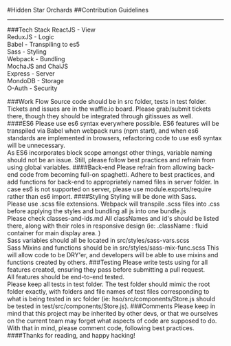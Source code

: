 #Hidden Star Orchards
##Contribution Guidelines
<hr />
###Tech Stack
ReactJS - View <br />
ReduxJS	- Logic <br />
Babel - Transpiling to es5 <br />
Sass - Styling <br />
Webpack - Bundling <br />
MochaJS and ChaiJS  <br />
Express - Server <br />
MondoDB - Storage <br />
O-Auth - Security

###Work Flow
Source code should be in src folder, tests in test folder. <br />
Tickets and issues are in the waffle.io board. Please grab/submit tickets there, though they should be integrated through gitissues as well. <br />
####ES6
Please use es6 syntax everywhere possible. ES6 features will be transpiled via Babel when webpack runs (npm start), and when es6 standards are implemented in browsers, refactoring code to use es6 syntax will be unnecessary. <br />
As ES6 incorporates block scope amongst other things, variable naming should not be an issue. Still, please follow best practices and refrain from using global variables.
####Back-end
Please refrain from allowing back-end code from becoming full-on spaghetti. Adhere to best practices, and add functions for back-end to appropriately named files in server folder. In case es6 is not supported on server, please use module.exports/require rather than es6 import.
####Styling
Styling will be done with Sass. <br />
Please use .scss file extensions. Webpack will transpile .scss files into .css before applying the styles and bundling all js into one bundle.js <br />
Please check classes-and-ids.md All classNames and id's should be listed there, along with their roles in responsive design (ie: .className : fluid container for main display area. )<br />
Sass variables should all be located in src/styles/sass-vars.scss <br />
Sass Mixins and functions should be in src/styles/sass-mix-func.scss This will allow code to be DRY'er, and developers will be able to use mixins and functions created by others.
###Testing
Please write tests using for all features created, ensuring they pass before submitting a pull request. <br />
All features should be end-to-end tested. <br />
Please keep all tests in test folder. The test folder should mimic the root folder exactly, with folders and file names of test files corresponding to what is being tested in src folder (ie: hso/src/components/Store.js should be tested in test/src/components/Store.js).
###Comments
Please keep in mind that this project may be inherited by other devs, or that we ourselves on the current team may forget what aspects of code are supposed to do. <br />
With that in mind, please comment code, following best practices.
####Thanks for reading, and happy hacking!